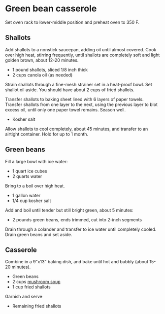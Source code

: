 # Green bean casserole

Set oven rack to lower-middle position and preheat oven to 350 F. 

## Shallots

Add shallots to a nonstick saucepan, adding oil until almost covered. Cook over high heat, stirring frequently, until shallots are completely soft and light golden brown, about 12-20 minutes.

- 1 pound shallots, sliced 1/8 inch thick
- 2 cups canola oil (as needed)

Strain shallots through a fine-mesh strainer set in a heat-proof bowl. Set shallot oil aside. You should have about 2 cups of fried shallots.

Transfer shallots to baking sheet lined with 6 layers of paper towels. Transfer shallots from one layer to the next, using the previous layer to blot excess oil, until only one paper towel remains. Season well.

- Kosher salt

Allow shallots to cool completely, about 45 minutes, and transfer to an airtight container. Hold for up to 1 month.

## Green beans

Fill a large bowl with ice water:

- 1 quart ice cubes
- 2 quarts water

Bring to a boil over high heat.

- 1 gallon water
- 1/4 cup kosher salt

Add and boil until tender but still bright green, about 5 minutes:

- 2 pounds green beans, ends trimmed, cut into 2-inch segments

Drain through a colander and transfer to ice water until completely cooled. Drain green beans and set aside.

## Casserole

Combine in a 9"x13" baking dish, and bake until hot and bubbly (about 15-20 minutes).

- Green beans
- 2 cups [mushroom soup](../soups/creamy-mushroom.md)
- 1 cup fried shallots

Garnish and serve

- Remaining fried shallots
